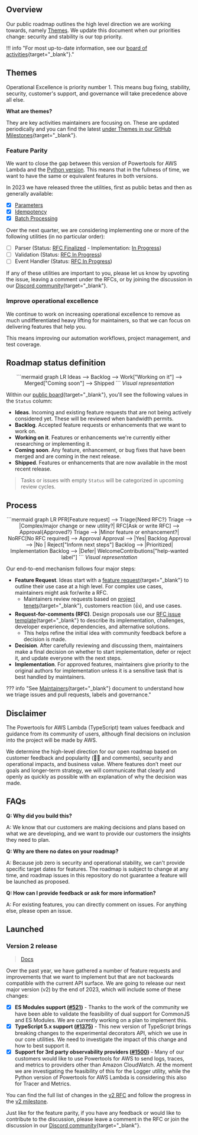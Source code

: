## Overview

Our public roadmap outlines the high level direction we are working towards, namely [Themes](#themes). We update this document when our priorities change: security and stability is our top priority.

!!! info "For most up-to-date information, see our [board of activities](https://github.com/orgs/aws-powertools/projects/7/views/3?query=is%3Aopen+sort%3Aupdated-desc){target="_blank"}."

## Themes

Operational Excellence is priority number 1. This means bug fixing, stability, security, customer's support, and governance will take precedence above all else.

**What are themes?**

They are key activities maintainers are focusing on. These are updated periodically and you can find the latest [under Themes in our GitHub Milestones](https://github.com/aws-powertools/powertools-lambda-typescript/milestones){target="_blank"}.

### Feature Parity

We want to close the gap between this version of Powertools for AWS Lambda and the [Python version](https://github.com/aws-powertools/powertools-lambda-python). This means that in the fullness of time, we want to have the same or equivalent features in both versions.

In 2023 we have released three the utilities, first as public betas and then as generally available:

- [x] [Parameters](https://docs.powertools.aws.dev/lambda/typescript/latest/utilities/parameters/)
- [x] [Idempotency](https://docs.powertools.aws.dev/lambda/typescript/latest/utilities/idempotency/)
- [x] [Batch Processing](https://docs.powertools.aws.dev/lambda/typescript/latest/utilities/batch/)

Over the next quarter, we are considering implementing one or more of the following utilities (in no particular order):

- [ ] Parser (Status: [RFC Finalized](https://github.com/aws-powertools/powertools-lambda-typescript/issues/1334) - Implementation: [In Progress](https://github.com/aws-powertools/powertools-lambda-typescript/milestone/15))
- [ ] Validation (Status: [RFC In Progress](https://github.com/aws-powertools/powertools-lambda-typescript/issues/508))
- [ ] Event Handler (Status: [RFC In Progress](https://github.com/aws-powertools/powertools-lambda-typescript/issues/413))

If any of these utilities are important to you, please let us know by upvoting the issue, leaving a comment under the RFCs, or by joining the discussion in our [Discord community](https://discord.gg/B8zZKbbyET){target="_blank"}.

### Improve operational excellence

We continue to work on increasing operational excellence to remove as much undifferentiated heavy lifting for maintainers, so that we can focus on delivering features that help you.

This means improving our automation workflows, project management, and test coverage.

## Roadmap status definition

<center>
```mermaid
graph LR
    Ideas --> Backlog --> Work["Working on it"] --> Merged["Coming soon"] --> Shipped
```
<i>Visual representation</i>
</center>

Within our [public board](https://github.com/orgs/aws-powertools/projects/7/views/1?query=is%3Aopen+sort%3Aupdated-desc){target="_blank"}, you'll see the following values in the `Status` column:

- **Ideas**. Incoming and existing feature requests that are not being actively considered yet. These will be reviewed when bandwidth permits.
- **Backlog**. Accepted feature requests or enhancements that we want to work on.
- **Working on it**. Features or enhancements we're currently either researching or implementing it.
- **Coming soon**. Any feature, enhancement, or bug fixes that have been merged and are coming in the next release.
- **Shipped**. Features or enhancements that are now available in the most recent release.

> Tasks or issues with empty `Status` will be categorized in upcoming review cycles.

## Process

<center>
```mermaid
graph LR
    PFR[Feature request] --> Triage{Need RFC?}
    Triage --> |Complex/major change or new utility?| RFC[Ask or write RFC] --> Approval{Approved?}
    Triage --> |Minor feature or enhancement?| NoRFC[No RFC required] --> Approval
    Approval --> |Yes| Backlog
    Approval --> |No | Reject["Inform next steps"]
    Backlog --> |Prioritized| Implementation
    Backlog --> |Defer| WelcomeContributions["help-wanted label"]
```
<i>Visual representation</i>
</center>

Our end-to-end mechanism follows four major steps:

- **Feature Request**. Ideas start with a [feature request](https://github.com/aws-powertools/powertools-lambda-typescript/issues/new?assignees=&labels=type%2Ffeature-request%2Ctriage&projects=aws-powertools%2F7&template=feature_request.yml&title=Feature+request%3A+TITLE){target="_blank"} to outline their use case at a high level. For complex use cases, maintainers might ask for/write a RFC.
    - Maintainers review requests based on [project tenets](index.md#tenets){target="_blank"}, customers reaction (👍), and use cases.
- **Request-for-comments (RFC)**. Design proposals use our [RFC issue template](https://github.com/aws-powertools/powertools-lambda-typescript/issues/new?assignees=&labels=type%2FRFC%2Ctriage&projects=aws-powertools%2F7&template=rfc.yml&title=RFC%3A+TITLE){target="_blank"} to describe its implementation, challenges, developer experience, dependencies, and alternative solutions.
    - This helps refine the initial idea with community feedback before a decision is made.
- **Decision**. After carefully reviewing and discussing them, maintainers make a final decision on whether to start implementation, defer or reject it, and update everyone with the next steps.
- **Implementation**. For approved features, maintainers give priority to the original authors for implementation unless it is a sensitive task that is best handled by maintainers.

??? info "See [Maintainers](./maintainers.md){target="_blank"} document to understand how we triage issues and pull requests, labels and governance."

## Disclaimer

The Powertools for AWS Lambda (TypeScript) team values feedback and guidance from its community of users, although final decisions on inclusion into the project will be made by AWS.

We determine the high-level direction for our open roadmap based on customer feedback and popularity (👍🏽 and comments), security and operational impacts, and business value. Where features don’t meet our goals and longer-term strategy, we will communicate that clearly and openly as quickly as possible with an explanation of why the decision was made.

## FAQs

**Q: Why did you build this?**

A: We know that our customers are making decisions and plans based on what we are developing, and we want to provide our customers the insights they need to plan.

**Q: Why are there no dates on your roadmap?**

A: Because job zero is security and operational stability, we can't provide specific target dates for features. The roadmap is subject to change at any time, and roadmap issues in this repository do not guarantee a feature will be launched as proposed.

**Q: How can I provide feedback or ask for more information?**

A: For existing features, you can directly comment on issues. For anything else, please open an issue.

## Launched

### Version 2 release

> [Docs](https://docs.powertools.aws.dev/lambda/typescript/latest/upgrade/)

Over the past year, we have gathered a number of feature requests and improvements that we want to implement but that are not backwards compatible with the current API surface. We are going to release our next major version (v2) by the end of 2023, which will include some of these changes:

- [x] **ES Modules support ([#521](https://github.com/aws-powertools/powertools-lambda-typescript/issues/521))** - Thanks to the work of the community we have been able to validate the feasibility of dual support for CommonJS and ES Modules. We are currently working on a plan to implement this.
- [x] **TypeScript 5.x support ([#1375](https://github.com/aws-powertools/powertools-lambda-typescript/issues/1375))** - This new version of TypeScript brings breaking changes to the experimental decorators API, which we use in our core utilities. We need to investigate the impact of this change and how to best support it.
- [x] **Support for 3rd party observability providers ([#1500](https://github.com/aws-powertools/powertools-lambda-typescript/issues/1500))** - Many of our customers would like to use Powertools for AWS to send logs, traces, and metrics to providers other than Amazon CloudWatch. At the moment we are investigating the feasibility of this for the Logger utility, while the Python version of Powertools for AWS Lambda is considering this also for Tracer and Metrics.

You can find the full list of changes in the [v2 RFC](https://github.com/aws-powertools/powertools-lambda-typescript/issues/1714) and follow the progress in the [v2 milestone](https://github.com/aws-powertools/powertools-lambda-typescript/milestone/12).

Just like for the feature parity, if you have any feedback or would like to contribute to the discussion, please leave a comment in the RFC or join the discussion in our [Discord community](https://discord.gg/B8zZKbbyET){target="_blank"}.

